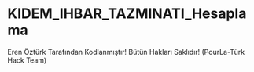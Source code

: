 # KIDEM_IHBAR_TAZMINATI_Hesaplama
Eren Öztürk Tarafından Kodlanmıştır! Bütün Hakları Saklıdır! (PourLa-Türk Hack Team)
